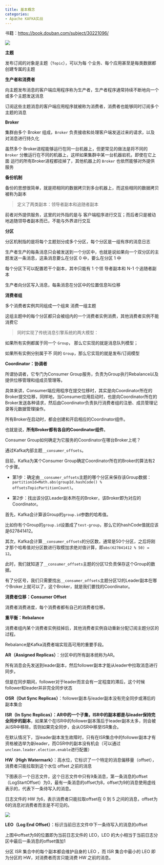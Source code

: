 ```yaml
---
title: 基本概念
categories: 
- Apache KAFKA实战
---
```


书籍：https://book.douban.com/subject/30221096/

<img src="https://img-blog.csdnimg.cn/3475507ccb3b407387a6d319fc42030a.png"/>

**主题**

发布订阅的对象是主题（`Topic`），可以为每 个业务、每个应用甚至是每类数据都创建专属的主题

**生产者和消费者**

向主题发布消息的客户端应用程序称为生产者，生产者程序通常持续不断地向一个或多个主题发送消息

订阅这些主题消息的客户端应用程序就被称为消费者，消费者也能够同时订阅多个主题的消息

**Broker**

集群由多个 Broker 组成，`Broker` 负责接收和处理客户端发送过来的请求，以及对消息进行持久化

虽然多个 Broker进程能够运行在同一台机器上，但更常见的做法是将不同的 `Broker` 分散运行在不同的机器上，这样如果集群中某一台机器宕机，即使在它上面 运行的所有Broker进程都挂掉了，其他机器上的 `Broker` 也依然能够对外提供服务

**备份机制**

备份的思想很简单，就是把相同的数据拷贝到多台机器上，而这些相同的数据拷贝被称为副本

> 定义了两类副本：领导者副本和追随者副本

前者对外提供服务，这里的对外指的是与 客户端程序进行交互；而后者只是被动地追随领导者副本而已，不能与外界进行交互

**分区**

分区机制指的是将每个主题划分成多个分区，每个分区是一组有序的消息日志

生产者生产的每条消息只会被发送到一个分区中，也就是说如果向一个双分区的主题发送一条消息，这条消息要么在分区 0 中，要么在分区 1 中

每个分区下可以配置若干个副本，其中只能有 1 个领 导者副本和 N-1 个追随者副本

生产者向分区写入消息，每条消息在分区中的位置信息叫位移

**消费者组**

多个消费者实例共同组成一个组来 消费一组主题

这组主题中的每个分区都只会被组内的一个消费者实例消费，其他消费者实例不能消费它

> 同时实现了传统消息引擎系统的两大模型：

如果所有实例都属于同一个 `Group`， 那么它实现的就是消息队列模型；

如果所有实例分别属于不 同的 `Group`，那么它实现的就是发布/订阅模型

**Coordinator：协调者**

所谓协调者，它专门为Consumer Group服务，负责为Group执行Rebalance以及提供位移管理和组成员管理等。

具体来讲，Consumer端应用程序在提交位移时，其实是向Coordinator所在的Broker提交位移，同样地，当Consumer应用启动时，也是向Coordinator所在的Broker发送各种请求，然后由Coordinator负责执行消费者组的注册、成员管理记录等元数据管理操作。

所有Broker在启动时，都会创建和开启相应的Coordinator组件。

也就是说，**所有Broker都有各自的Coordinator组件**。

Consumer Group如何确定为它服务的Coordinator在哪台Broker上呢？

通过Kafka内部主题`__consumer_offsets`。

目前，Kafka为某个Consumer Group确定Coordinator所在的Broker的算法有2个步骤。

* 第1步：确定由`__consumer_offsets`主题的哪个分区来保存该Group数据：`partitionId=Math.abs(groupId.hashCode() % offsetsTopicPartitionCount)`。

* 第2步：找出该分区Leader副本所在的Broker，该Broker即为对应的Coordinator。

首先，Kafka会计算该Group的`group.id`参数的哈希值。

比如你有个Group的`group.id`设置成了`test-group`，那么它的hashCode值就应该是627841412。

其次，Kafka会计算`__consumer_offsets`的分区数，通常是50个分区，之后将刚才那个哈希值对分区数进行取模加求绝对值计算，即`abs(627841412 % 50) = 12`。

此时，我们就知道了`__consumer_offsets`主题的分区12负责保存这个Group的数据。

有了分区号，我们只需要找出`__consumer_offsets`主题分区12的Leader副本在哪个Broker上就可以了，这个Broker，就是我们要找的Coordinator。

**消费者位移：Consumer Offset**

消费者消费进度，每个消费者都有自己的消费者位移。

**重平衡：Rebalance**

消费者组内某个消费者实例挂掉后，其他消费者实例自动重新分配订阅主题分区的过程。

Rebalance是Kafka消费者端实现高可用的重要手段。

**AR（Assigned Replicas）**：分区中的所有副本统称为AR。

所有消息会先发送到leader副本，然后follower副本才能从leader中拉取消息进行同步。

但是在同步期间，follower对于leader而言会有一定程度的滞后，这个时候follower和leader并非完全同步状态

**OSR（Out Sync Replicas）**：follower副本与leader副本没有完全同步或滞后的副本集合

**ISR（In Sync Replicas）：**AR中的一个子集，ISR中的副本都**是与leader保持完全同步的副本**，如果某个在ISR中的follower副本落后于leader副本太多，则会被从ISR中移除，否则如果完全同步，会从OSR中移至ISR集合。

在默认情况下，当leader副本发生故障时，只有在ISR集合中的follower副本才有资格被选举为新leader，而OSR中的副本没有机会（可以通过`unclean.leader.election.enable`进行配置）

**HW（High Watermark）**：高水位，它标识了一个特定的消息偏移量（offset），消费者只能拉取到这个水位 offset 之前的消息

下图表示一个日志文件，这个日志文件中只有9条消息，第一条消息的offset（LogStartOffset）为0，最有一条消息的offset为8，offset为9的消息使用虚线表示的，代表下一条待写入的消息。

日志文件的 HW 为6，表示消费者只能拉取offset在 0 到 5 之间的消息，offset为6的消息对消费者而言是不可见的。

![](https://img-blog.csdnimg.cn/4e1db2420dbd48149811f55561bd2b01.png)

**LEO（Log End Offset）**：标识当前日志文件中下一条待写入的消息的offset

上图中offset为9的位置即为当前日志文件的 LEO，LEO 的大小相当于当前日志分区中最后一条消息的offset值加1

分区 ISR 集合中的每个副本都会维护自身的 LEO ，而 ISR 集合中最小的 LEO 即为分区的 HW，对消费者而言只能消费 HW 之前的消息。